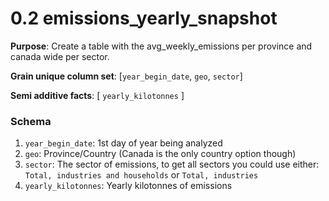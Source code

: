 # 0.2 emissions_yearly_snapshot

**Purpose**: Create a table with the avg_weekly_emissions per province and canada wide per sector.

**Grain unique column set**: [`year_begin_date`, `geo`, `sector`]

**Semi additive facts**: [ `yearly_kilotonnes` ]

### Schema
1. `year_begin_date`: 1st day of year being analyzed
2. `geo`: Province/Country (Canada is the only country option though)
3. `sector`: The sector of emissions, to get all sectors you could use either: `Total, industries and households` or `Total, industries`
4. `yearly_kilotonnes`: Yearly kilotonnes of emissions
